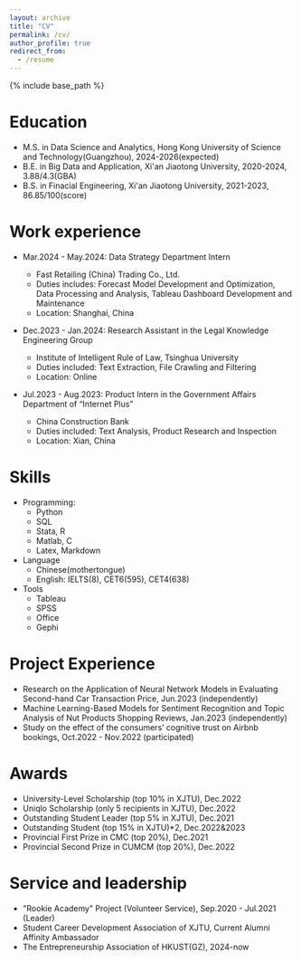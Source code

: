 ```yaml
---
layout: archive
title: "CV"
permalink: /cv/
author_profile: true
redirect_from:
  - /resume
---
```


{% include base_path %}

Education
======
* M.S. in Data Science and Analytics, Hong Kong University of Science and Technology(Guangzhou), 2024-2026(expected)
* B.E. in Big Data and Application, Xi'an Jiaotong University, 2020-2024, 3.88/4.3(GBA)
* B.S. in Finacial Engineering, Xi'an Jiaotong University, 2021-2023, 86.85/100(score)

Work experience
======
* Mar.2024 - May.2024: Data Strategy Department Intern
  * Fast Retailing (China) Trading Co., Ltd.
  * Duties includes: Forecast Model Development and Optimization, Data Processing and Analysis, Tableau Dashboard Development and Maintenance
  * Location: Shanghai, China

* Dec.2023 - Jan.2024: Research Assistant in the Legal Knowledge Engineering Group
  * Institute of Intelligent Rule of Law, Tsinghua University
  * Duties included: Text Extraction, File Crawling and Filtering
  * Location: Online

* Jul.2023 - Aug.2023: Product Intern in the Government Affairs Department of “Internet Plus”
  * China Construction Bank
  * Duties included: Text Analysis, Product Research and Inspection
  * Location: Xian, China 
  
Skills
======
* Programming:
  * Python
  * SQL
  * Stata, R
  * Matlab, C
  * Latex, Markdown
* Language
  * Chinese(mothertongue)
  * English: IELTS(8), CET6(595), CET4(638)
* Tools
  * Tableau
  * SPSS
  * Office
  * Gephi

Project Experience
======
* Research on the Application of Neural Network Models in Evaluating Second-hand Car Transaction Price, Jun.2023
(independently)
* Machine Learning-Based Models for Sentiment Recognition and Topic Analysis of Nut Products Shopping Reviews, Jan.2023
(independently)
* Study on the effect of the consumers’ cognitive trust on Airbnb   bookings, Oct.2022 - Nov.2022
   (participated)

Awards
======
* University-Level Scholarship (top 10% in XJTU), Dec.2022
* Uniqlo Scholarship (only 5 recipients in XJTU), Dec.2022
* Outstanding Student Leader (top 5% in XJTU), Dec.2021
* Outstanding Student (top 15% in XJTU)*2, Dec.2022&2023
* Provincial First Prize in CMC (top 20%), Dec.2021
* Provincial Second Prize in CUMCM (top 20%),  Dec.2022


Service and leadership
======
* "Rookie Academy" Project (Volunteer Service), Sep.2020 - Jul.2021 (Leader)
* Student Career Development Association of XJTU, Current Alumni Affinity Ambassador
* The Entrepreneurship Association of HKUST(GZ), 2024-now

